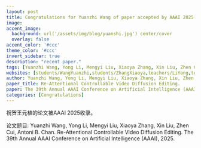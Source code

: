 ```yaml
---
layout: post
title: Congratulations for Yuanzhi Wang of paper accepted by AAAI 2025!
image:
accent_image:
  background: url('/assets/img/blog/yuanshi.jpg') center/cover
  overlay: false
accent_color: '#ccc'
theme_color: '#ccc'
invert_sidebar: true
description: "recent paper."
tags: [Yuanzhi Wang, Yong Li, Mengyi Liu, Xiaoya Zhang, Xin Liu, Zhen Cui, Antoni B. Chan.]
websites: [students/WangYuanzhi,students/ZhangXiaoya,teachers/LiYong,teachers/CuiZhen]
author: Yuanzhi Wang, Yong Li, Mengyi Liu, Xiaoya Zhang, Xin Liu, Zhen Cui, Antoni B. Chan.
paper_title: Re-Attentional Controllable Video Diffusion Editing.
paper: The 39th Annual AAAI Conference on Artificial Intelligence (AAAI), 2025.
categories: [Congratulations]
---
```


祝贺王元植的论文被AAAI 2025收录。

论文题目: Yuanzhi Wang, Yong Li, Mengyi Liu, Xiaoya Zhang, Xin Liu, Zhen Cui, Antoni B. Chan. Re-Attentional Controllable Video Diffusion Editing. The 39th Annual AAAI Conference on Artificial Intelligence (AAAI), 2025.
